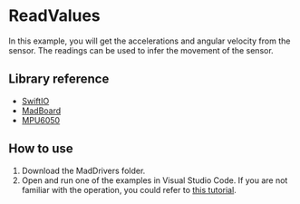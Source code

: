 # ReadValues

In this example, you will get the accelerations and angular velocity from the sensor. The readings can be used to infer the movement of the sensor.

## Library reference

* [SwiftIO](https://github.com/madmachineio/SwiftIO)
* [MadBoard](https://github.com/madmachineio/MadBoards)
* [MPU6050](https://github.com/madmachineio/MadDrivers/tree/main/Sources/MPU6050/MPU6050.swift)


## How to use

1. Download the MadDrivers folder.
2. Open and run one of the examples in Visual Studio Code. If you are not familiar with the operation, you could refer to [this tutorial](https://docs.madmachine.io/overview/advanced/run-example).
 